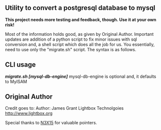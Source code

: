 ## Utility to convert a postgresql database to mysql ##

__This project needs more testing and feedback, though. Use it at your own risk!__

Most of the information holds good, as given by Original Author. Important updates are addition of a python script to fix minor issues with sql conversion and, a shell script which does all the job for us. You essentially, need to use only the "migrate.sh" script. The syntax is as follows.


## CLI usage ##
***migrate.sh <postgresql-db-name> [mysql-db-engine]***
mysql-db-engine is optional and, it defaults to MyISAM


## Original Author
Credit goes to:
Author: James Grant
Lightbox Technolgoies
http://www.lightbox.org


Special thanks to [N3X15](http://www.nexisonline.net/index.php/2015/07/18/migrating-gitlab-from-postgresql-to-mysqlmariadb/) for valuable pointers.
